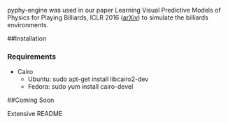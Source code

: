 pyphy-engine was used in our paper Learning Visual Predictive Models of Physics for Playing Billiards, ICLR 2016 ([arXiv](http://arxiv.org/abs/1511.07404)) to simulate the billiards environments. 

##Installation

### Requirements

- Cairo
  - Ubuntu: sudo apt-get install libcairo2-dev
  - Fedora: sudo yum install cairo-devel
  
##Coming Soon

Extensive README
